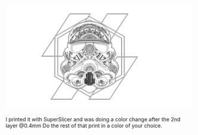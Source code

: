 ![alt text](https://github.com/PrintStructor/VORON-2.4/blob/main/V2.4%20backplate%20StormTrooper%20VORON%20logo/Stormtrooper%20backplate%20logo.png?raw=true)

I printed it with SuperSlicer and was doing a color change after the 2nd layer @0.4mm
Do the rest of that print in a color of your choice.


